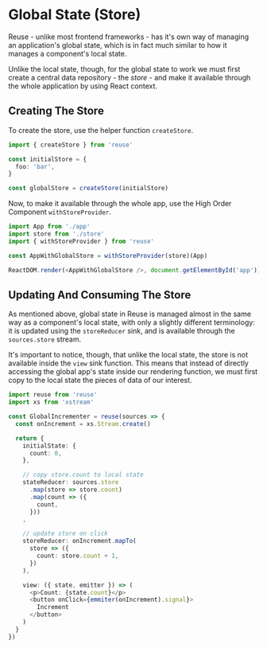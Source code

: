# Global State (Store)

Reuse - unlike most frontend frameworks - has it's own way of managing an application's global state, which is in fact much similar to how it manages a component's local state.

Unlike the local state, though, for the global state to work we must first create a central data repository - the *store* - and make it available through the whole application by using React context.

## Creating The Store

To create the store, use the helper function `createStore`.

```typescript
import { createStore } from 'reuse'

const initialStore = {
  foo: 'bar',
}

const globalStore = createStore(initialStore)
```

Now, to make it available through the whole app, use the High Order Component `withStoreProvider`.

```typescript
import App from './app'
import store from './store'
import { withStoreProvider } from 'reuse'

const AppWithGlobalStore = withStoreProvider(store)(App)

ReactDOM.render(<AppWithGlobalStore />, document.getElementById('app'))
```

## Updating And Consuming The Store

As mentioned above, global state in Reuse is managed almost in the same way as a component's local state, with only a slightly different terminology: it is updated using the `storeReducer` sink, and is available through the `sources.store` stream.

It's important to notice, though, that unlike the local state, the store is not available inside the `view` sink function. This means that instead of directly accessing the global app's state inside our rendering function, we must first copy to the local state the pieces of data of our interest.

```typescript
import reuse from 'reuse'
import xs from 'xstream'

const GlobalIncrementer = reuse(sources => {
  const onIncrement = xs.Stream.create()

  return {
    initialState: {
      count: 0,
    },

    // copy store.count to local state
    stateReducer: sources.store
      .map(store => store.count)
      .map(count => ({
        count,
      }))
    ,

    // update store on click
    storeReducer: onIncrement.mapTo(
      store => ({
        count: store.count + 1,
      })
    ),

    view: ({ state, emitter }) => (
      <p>Count: {state.count}</p>
      <button onClick={emmiter(onIncrement).signal}>
        Increment
      </button>
    )
  }
})
```